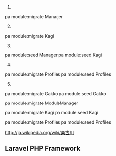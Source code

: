 1.
pa module:migrate Manager

2.
pa module:migrate Kagi

3.
pa module:seed Manager
pa module:seed Kagi

4.
pa module:migrate Profiles
pa module:seed Profiles

5.
pa module:migrate Gakko
pa module:seed Gakko



pa module:migrate ModuleManager

pa module:migrate Kagi
pa module:seed Kagi

pa module:migrate Profiles
pa module:seed Profiles

http://ja.wikipedia.org/wiki/楽古川

## Laravel PHP Framework
